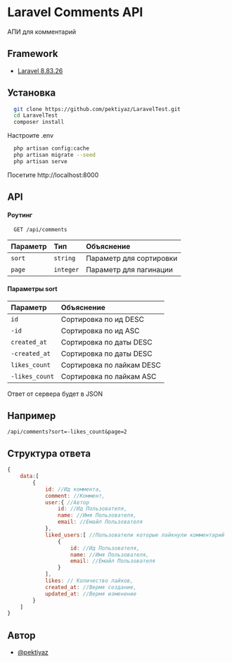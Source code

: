 
# Laravel Comments API

АПИ для комментарий 




## Framework

 - [Laravel 8.83.26](https://laravel.com/docs)


## Установка



```bash
  git clone https://github.com/pektiyaz/LaravelTest.git
  cd LaravelTest
  composer install
```
Настроите .env 
```bash
  php artisan config:cache
  php artisan migrate --seed
  php artisan serve
```
Посетите http://localhost:8000
    
## API

#### Роутинг

```http
  GET /api/comments
```

| Параметр | Тип     | Объяснение                |
| :-------- | :------- | :------------------------- |
| `sort` | `string` |       Параметр для сортировки  |
| `page` | `integer` |      Параметр для пагинации  |

#### Параметры sort 
| Параметр | Объяснение                |
| :-------- | :------------------------- |
| `id` |       Сортировка по ид DESC  |
| `-id` |       Сортировка по ид ASC  |
| `created_at` |       Сортировка по даты DESC  |
| `-created_at` |       Сортировка по даты DESC  |
| `likes_count` |       Сортировка по лайкам DESC  |
| `-likes_count` |       Сортировка по лайкам ASC  |




Ответ от сервера будет в JSON


## Например

`/api/comments?sort=-likes_count&page=2`


## Структура ответа

```javascript
{
    data:[
        {
            id: //Ид коммента,
            comment: //Коммент,
            user:{ //Автор 
                id: //Ид Пользователя,
                name: //Имя Пользователя,
                email: //Емайл Пользователя
            },
            liked_users:[ //Пользователи которые лайкнули комментарий
                {
                    id: //Ид Пользователя,
                    name: //Имя Пользователя,
                    email: //Емайл Пользователя
                }
            ],
            likes: // Количество лайков,
            created_at: //Вермя создание,
            updated_at: //Вермя изменение
        }
    ]
}
```

## Автор

- [@pektiyaz](https://www.github.com/pektiyaz)

